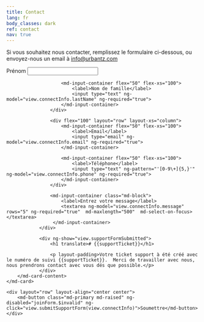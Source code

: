 ```yaml
---
title: Contact
lang: fr
body_classes: dark
ref: contact
nav: true
---
```


<p>Si vous souhaitez nous contacter, remplissez le formulaire ci-dessous, ou envoyez-nous un email à  <a href="mailto:info@urbantz.com">info@urbantz.com</a></p>

<form name="joinForm">
    <md-card>
        <md-card-content>
                <div ng-show="!view.supportFormSubmitted">
                    <div flex="100" layout="row" layout-xs="column">
                        <md-input-container flex="50" flex-xs="100">
                            <label>Prénom</label>
                            <input type="text" ng-model="view.connectInfo.firstName" ng-required="true">
                        </md-input-container>

                        <md-input-container flex="50" flex-xs="100">
                            <label>Nom de famille</label>
                            <input type="text" ng-model="view.connectInfo.lastName" ng-required="true">
                        </md-input-container>
                    </div>

                    <div flex="100" layout="row" layout-xs="column">
                        <md-input-container flex="50" flex-xs="100">
                            <label>Email</label>
                            <input type="email" ng-model="view.connectInfo.email" ng-required="true">
                        </md-input-container>

                        <md-input-container flex="50" flex-xs="100">
                            <label>Téléphone</label>
                            <input type="text" ng-pattern="'[0-9\+]{5,}'" ng-model="view.connectInfo.phone" ng-required="true">
                        </md-input-container>
                    </div>

                    <md-input-container class="md-block">
                        <label>Entrez votre message</label>
                        <textarea ng-model="view.connectInfo.message" rows="5" ng-required="true"  md-maxlength="500"  md-select-on-focus></textarea>
                     </md-input-container>
                </div>

                <div ng-show="view.supportFormSubmitted">
                    <h1 translate># {{supportTicket}}</h1>

                    <p layout-padding>Votre ticket support à été créé avec le numéro de suivi {{supportTicket}}.  Merci de travailler avec nous, nous prendrons contact avec vous dés que possible.</p>
                </div>
        </md-card-content>
    </md-card>

    <div layout="row" layout-align="center center">
        <md-button class="md-primary md-raised" ng-disabled="joinForm.$invalid" ng-click="view.submitSupportForm(view.connectInfo)">Soumettre</md-button>
    </div>
</form>